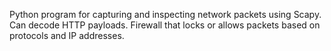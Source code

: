 Python program for capturing and inspecting network packets using Scapy.
Can decode HTTP payloads.
Firewall that locks or allows packets based on protocols and IP addresses.